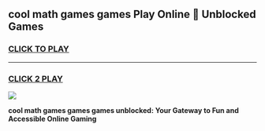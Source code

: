 
## cool math games games Play Online 👋 Unblocked Games
<h3>
<a href="https://news.freeplayer.one?title=cool_math_games_games&ref=17CMG">CLICK TO PLAY</a></h3>
<hr>

<h3>
<a href="https://news.freeplayer.one?title=cool_math_games_games&ref=17CMG">CLICK 2 PLAY</a>
  
</h3>

<a href="https://news.freeplayer.one?title=cool_math_games_games&ref=17CMG/"><img src="https://clearcache.store/games.png"></a>


**cool math games games games unblocked: Your Gateway to Fun and Accessible Online Gaming**
